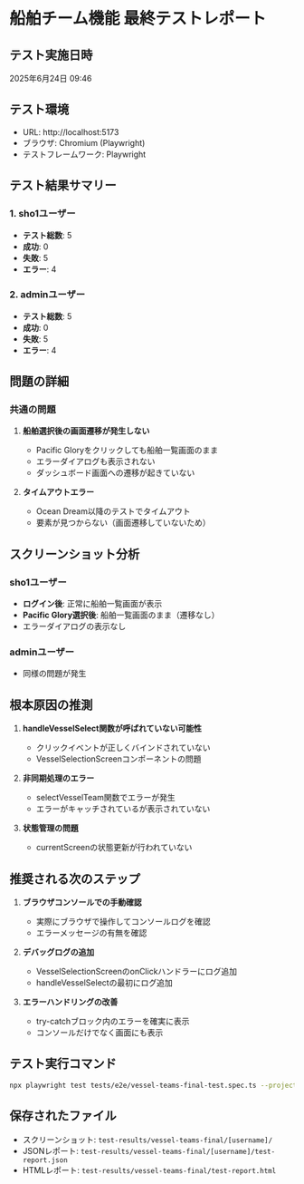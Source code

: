 # 船舶チーム機能 最終テストレポート

## テスト実施日時
2025年6月24日 09:46

## テスト環境
- URL: http://localhost:5173
- ブラウザ: Chromium (Playwright)
- テストフレームワーク: Playwright

## テスト結果サマリー

### 1. sho1ユーザー
- **テスト総数**: 5
- **成功**: 0
- **失敗**: 5
- **エラー**: 4

### 2. adminユーザー
- **テスト総数**: 5
- **成功**: 0
- **失敗**: 5
- **エラー**: 4

## 問題の詳細

### 共通の問題
1. **船舶選択後の画面遷移が発生しない**
   - Pacific Gloryをクリックしても船舶一覧画面のまま
   - エラーダイアログも表示されない
   - ダッシュボード画面への遷移が起きていない

2. **タイムアウトエラー**
   - Ocean Dream以降のテストでタイムアウト
   - 要素が見つからない（画面遷移していないため）

## スクリーンショット分析

### sho1ユーザー
- **ログイン後**: 正常に船舶一覧画面が表示
- **Pacific Glory選択後**: 船舶一覧画面のまま（遷移なし）
- エラーダイアログの表示なし

### adminユーザー
- 同様の問題が発生

## 根本原因の推測

1. **handleVesselSelect関数が呼ばれていない可能性**
   - クリックイベントが正しくバインドされていない
   - VesselSelectionScreenコンポーネントの問題

2. **非同期処理のエラー**
   - selectVesselTeam関数でエラーが発生
   - エラーがキャッチされているが表示されていない

3. **状態管理の問題**
   - currentScreenの状態更新が行われていない

## 推奨される次のステップ

1. **ブラウザコンソールでの手動確認**
   - 実際にブラウザで操作してコンソールログを確認
   - エラーメッセージの有無を確認

2. **デバッグログの追加**
   - VesselSelectionScreenのonClickハンドラーにログ追加
   - handleVesselSelectの最初にログ追加

3. **エラーハンドリングの改善**
   - try-catchブロック内のエラーを確実に表示
   - コンソールだけでなく画面にも表示

## テスト実行コマンド
```bash
npx playwright test tests/e2e/vessel-teams-final-test.spec.ts --project=chromium
```

## 保存されたファイル
- スクリーンショット: `test-results/vessel-teams-final/[username]/`
- JSONレポート: `test-results/vessel-teams-final/[username]/test-report.json`
- HTMLレポート: `test-results/vessel-teams-final/test-report.html`